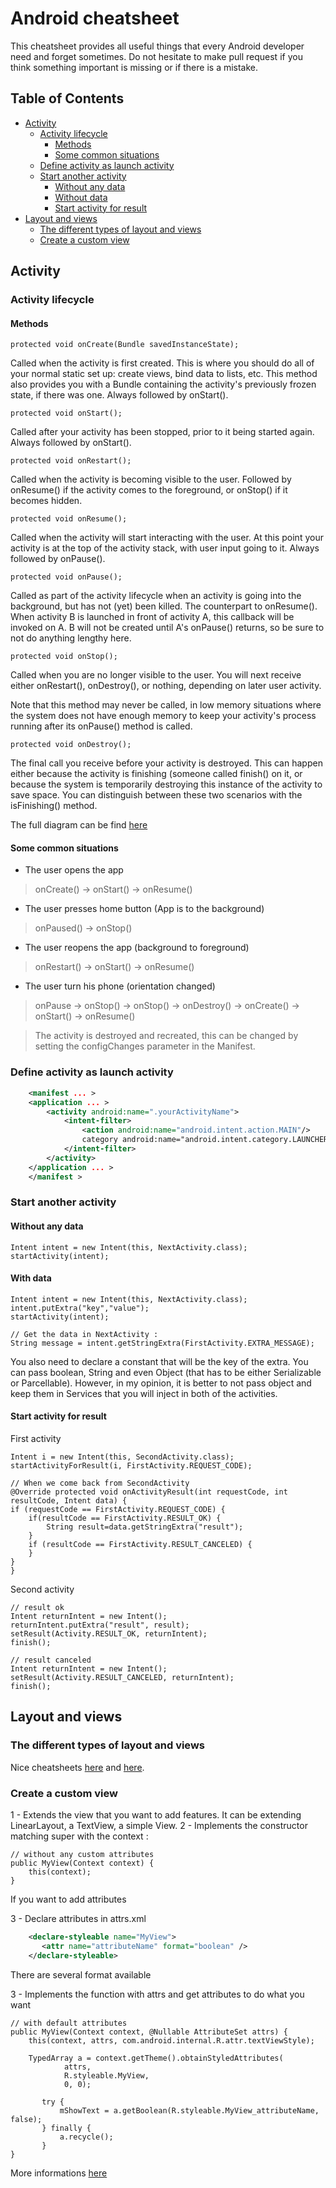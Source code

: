 # Android cheatsheet #

This cheatsheet provides all useful things that every Android developer need and forget sometimes. Do not hesitate to make pull request if you think something important is missing or if there is a mistake.

## Table of Contents
  - [Activity](#activity)
    - [Activity lifecycle](#activity-lifecycle)
        - [Methods](#methods)
        - [Some common situations](#some-common-situations)
    - [Define activity as launch activity](#define-activity-as-launch-activity)
    - [Start another activity](#start-another-activity)
        - [Without any data](#without-any-data)
        - [Without data](#without-data)
        - [Start activity for result](#start-activity-for-result)
  - [Layout and views](#layout-and-views)
    - [The different types of layout and views](#the-different-types-of-layout-and-views)
    - [Create a custom view](#create-a-custom-view)

## Activity ##
### Activity lifecycle ###

#### Methods ####
    protected void onCreate(Bundle savedInstanceState);

Called when the activity is first created. This is where you should do all of your normal static set up: 
create views, bind data to lists, etc. This method also provides you with a Bundle containing the 
activity's previously frozen state, if there was one. Always followed by onStart().

    protected void onStart();

Called after your activity has been stopped, prior to it being started again. Always followed by onStart().

    protected void onRestart();

Called when the activity is becoming visible to the user. Followed by onResume() if the activity comes to the foreground, or onStop() if it becomes hidden.

    protected void onResume();

Called when the activity will start interacting with the user. At this point your activity is at the top of the activity stack, with user input going to it. Always followed by onPause().

    protected void onPause();

Called as part of the activity lifecycle when an activity is going into the background, but has not (yet) been killed. The counterpart to onResume(). When activity B is launched in front of activity A, this callback will be invoked on A. B will not be created until A's onPause() returns, so be sure to not do anything lengthy here.

    protected void onStop();

Called when you are no longer visible to the user. You will next receive either onRestart(), onDestroy(), or nothing, depending on later user activity.

Note that this method may never be called, in low memory situations where the system does not have enough memory to keep your activity's process running after its onPause() method is called.

    protected void onDestroy();

The final call you receive before your activity is destroyed. This can happen either because the activity is finishing (someone called finish() on it, or because the system is temporarily destroying this instance of the activity to save space. You can distinguish between these two scenarios with the isFinishing() method.

The full diagram can be find [here](https://developer.android.com/images/activity_lifecycle.png)

#### Some common situations ####

* The user opens the app
>    onCreate() -> onStart() ->  onResume()

* The user presses home button (App is to the background)
>    onPaused() -> onStop()

* The user reopens the app (background to foreground)
>    onRestart() -> onStart() -> onResume()

* The user turn his phone (orientation changed)
> onPause -> onStop() -> onStop() -> onDestroy() -> onCreate() -> onStart() -> onResume()

> The activity is destroyed and recreated, this can be changed by setting the configChanges parameter in the Manifest.

### Define activity as launch activity
```xml
    <manifest ... >
	<application ... >
		<activity android:name=".yourActivityName"> 
			<intent-filter> 
				<action android:name="android.intent.action.MAIN"/> 
				category android:name="android.intent.category.LAUNCHER"/>
			</intent-filter> 
		</activity>
	</application ... >
    </manifest >
```

### Start another activity
#### Without any data ####

    Intent intent = new Intent(this, NextActivity.class);
    startActivity(intent);

#### With data  ####
    
    Intent intent = new Intent(this, NextActivity.class);
    intent.putExtra("key","value");
    startActivity(intent);
    
    // Get the data in NextActivity :
    String message = intent.getStringExtra(FirstActivity.EXTRA_MESSAGE);
    
You also need to declare a constant that will be the key of the extra. You can pass boolean, String and even Object (that has to be either Serializable or Parcellable). However, in my opinion, it is better to not pass object and keep them in Services that you will inject in both of the activities.

#### Start activity for result ####

First activity

    Intent i = new Intent(this, SecondActivity.class); 
    startActivityForResult(i, FirstActivity.REQUEST_CODE);
    
    // When we come back from SecondActivity
    @Override protected void onActivityResult(int requestCode, int resultCode, Intent data) {
	if (requestCode == FirstActivity.REQUEST_CODE) { 
		if(resultCode == FirstActivity.RESULT_OK) { 
			String result=data.getStringExtra("result");
		} 
		if (resultCode == FirstActivity.RESULT_CANCELED) { 
		} 
	} 
    }

Second activity

    // result ok
    Intent returnIntent = new Intent(); 
    returnIntent.putExtra("result", result); 
    setResult(Activity.RESULT_OK, returnIntent); 
    finish();
    
    // result canceled
    Intent returnIntent = new Intent(); 
    setResult(Activity.RESULT_CANCELED, returnIntent);
    finish();

## Layout and views ##
### The different types of layout and views ###

Nice cheatsheets [here](http://labs.udacity.com/images/Layout-Cheat-Sheet.pdf) and [here](http://labs.udacity.com/images/Common-Android-Views-Cheat-Sheet.pdf).

### Create a custom view ###

1 - Extends the view that you want to add features. It can be extending LinearLayout, a TextView, a simple View.
2 - Implements the constructor matching super with the context :

    // without any custom attributes
    public MyView(Context context) {
        this(context);
    }

If you want to add attributes

3 - Declare attributes in attrs.xml

```xml
    <declare-styleable name="MyView">
       <attr name="attributeName" format="boolean" />
    </declare-styleable>
```

There are several format available

3 - Implements the function with attrs and get attributes to do what you want

    // with default attributes
    public MyView(Context context, @Nullable AttributeSet attrs) {
        this(context, attrs, com.android.internal.R.attr.textViewStyle);

        TypedArray a = context.getTheme().obtainStyledAttributes(
                attrs,
                R.styleable.MyView,
                0, 0);

           try {
               mShowText = a.getBoolean(R.styleable.MyView_attributeName, false);
           } finally {
               a.recycle();
           }
    }

More informations [here](https://developer.android.com/training/custom-views/create-view.html#customattr)
